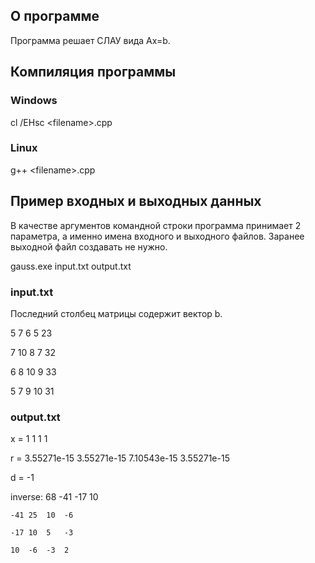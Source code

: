 ## О программе
Программа решает СЛАУ вида Ax=b.

## Компиляция программы
### Windows
cl /EHsc \<filename\>.cpp

### Linux
g++ \<filename\>.cpp

## Пример входных и выходных данных
В качестве аргументов командной строки программа принимает 2 параметра, а именно имена входного и выходного файлов. Заранее выходной файл создавать не нужно.

gauss.exe input.txt output.txt

### input.txt
Последний столбец матрицы содержит вектор b.

5 7 6 5 23

7 10 8 7 32

6 8 10 9 33

5 7 9 10 31

### output.txt
x = 1 1 1 1 

r = 3.55271e-15 3.55271e-15 7.10543e-15 3.55271e-15 

d = -1

inverse: 
	68	-41	-17	10

	-41	25	10	-6

	-17	10	5	-3

	10	-6	-3	2

